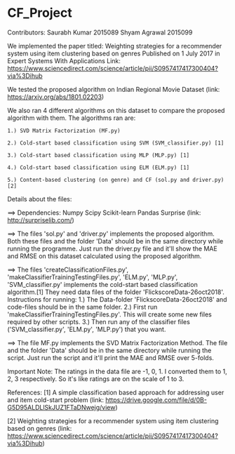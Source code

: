 # CF_Project

Contributors:
  Saurabh Kumar 2015089
  Shyam Agrawal 2015099
  
We implemented the paper titled: Weighting strategies for a recommender system using item clustering based on genres
Published on 1 July 2017 in Expert Systems With Applications
Link: https://www.sciencedirect.com/science/article/pii/S0957417417300404?via%3Dihub

We tested the proposed algorithm on Indian Regional Movie Dataset (link: https://arxiv.org/abs/1801.02203)

We also ran 4 different algorithms on this dataset to compare the proposed algorithm with them.
The algorithms ran are:

    1.) SVD Matrix Factorization (MF.py)
   
    2.) Cold-start based classification using SVM (SVM_classifier.py) [1]
  
    3.) Cold-start based classification using MLP (MLP.py) [1]
  
    4.) Cold-start based classification using ELM (ELM.py) [1]
  
    5.) Content-based clustering (on genre) and CF (sol.py and driver.py) [2]




Details about the files:

==> Dependencies:
        Numpy
        Scipy
        Scikit-learn
        Pandas
        Surprise (link: http://surpriselib.com/)

==> The files 'sol.py' and 'driver.py' implements the proposed algorithm. Both these files and the folder 'Data' should be in the same directory while running the programme.
Just run the driver.py file and it'll show the MAE and RMSE on this dataset calculated using the proposed algorithm.

==> The files 'createClassificationFiles.py', 'makeClassifierTrainingTestingFiles.py', 'ELM.py', 'MLP.py', 'SVM_classifier.py' implements the cold-start based classification algorithm.[1]
They need data files of the folder 'FlickscoreData-26oct2018'. 
Instructions for running:
  1.) The Data-folder 'FlickscoreData-26oct2018' and code-files should be in the same folder.
  2.) First run 'makeClassifierTrainingTestingFiles.py'. This will create some new files required by other scripts.
  3.) Then run any of the classifier files ('SVM_classifier.py', 'ELM.py', 'MLP.py') that you want.
  
 ==> The file MF.py implements the SVD Matrix Factorization Method. The file and the folder 'Data' should be in the same directory while running the script.
 Just run the script and it'll print the MAE and RMSE over 5-folds.
 
 
 
 Important Note:
  The ratings in the data file are -1, 0, 1. 
  I converted them to 1, 2, 3 respectively. So it's like ratings are on the scale of 1 to 3.
  
 
 
 References:
 [1] A simple classification based approach for addressing user and item cold-start problem (link: https://drive.google.com/file/d/0B-G5D95ALDLlSkJUZ1FTaDNwejg/view)
 
 [2] Weighting strategies for a recommender system using item clustering based on genres (link: https://www.sciencedirect.com/science/article/pii/S0957417417300404?via%3Dihub)
